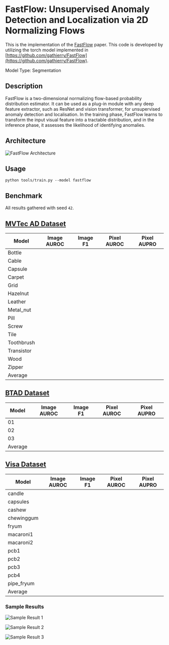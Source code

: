 # FastFlow: Unsupervised Anomaly Detection and Localization via 2D Normalizing Flows

This is the implementation of the [FastFlow](https://arxiv.org/abs/2111.07677) paper. This code is developed by utilizing the torch model implemented in [https://github.com/gathierry/FastFlow](https://github.com/gathierry/FastFlow).

Model Type: Segmentation

## Description

FastFlow is a two-dimensional normalizing flow-based probability distribution estimator. It can be used as a plug-in module with any deep feature extractor, such as ResNet and vision transformer, for unsupervised anomaly detection and localisation. In the training phase, FastFlow learns to transform the input visual feature into a tractable distribution, and in the inference phase, it assesses the likelihood of identifying anomalies.

## Architecture

![FastFlow Architecture](https://raw.githubusercontent.com/openvinotoolkit/anomalib/main/docs/source/images/fastflow/architecture.jpg "FastFlow Architecture")

## Usage

`python tools/train.py --model fastflow`

## Benchmark

All results gathered with seed `42`.

## [MVTec AD Dataset](https://www.mvtec.com/company/research/datasets/mvtec-ad)

| Model      | Image AUROC | Image F1 | Pixel AUROC | Pixel AUPRO |
| ---------- | ----------- | -------- | ----------- | ----------- |
| Bottle     |             |          |             |             |
| Cable      |             |          |             |             |
| Capsule    |             |          |             |             |
| Carpet     |             |          |             |             |
| Grid       |             |          |             |             |
| Hazelnut   |             |          |             |             |
| Leather    |             |          |             |             |
| Metal_nut  |             |          |             |             |
| Pill       |             |          |             |             |
| Screw      |             |          |             |             |
| Tile       |             |          |             |             |
| Toothbrush |             |          |             |             |
| Transistor |             |          |             |             |
| Wood       |             |          |             |             |
| Zipper     |             |          |             |             |
| Average    |             |          |             |             |

## [BTAD Dataset](https://www.mvtec.com/company/research/datasets/mvtec-ad)

| Model   | Image AUROC | Image F1 | Pixel AUROC | Pixel AUPRO |
| ------- | ----------- | -------- | ----------- | ----------- |
| 01      |             |          |             |             |
| 02      |             |          |             |             |
| 03      |             |          |             |             |
| Average |             |          |             |             |

## [Visa Dataset](https://github.com/amazon-science/spot-diff)

| Model      | Image AUROC | Image F1 | Pixel AUROC | Pixel AUPRO |
| ---------- | ----------- | -------- | ----------- | ----------- |
| candle     |             |          |             |             |
| capsules   |             |          |             |             |
| cashew     |             |          |             |             |
| chewinggum |             |          |             |             |
| fryum      |             |          |             |             |
| macaroni1  |             |          |             |             |
| macaroni2  |             |          |             |             |
| pcb1       |             |          |             |             |
| pcb2       |             |          |             |             |
| pcb3       |             |          |             |             |
| pcb4       |             |          |             |             |
| pipe_fryum |             |          |             |             |
| Average    |             |          |             |             |

### Sample Results

![Sample Result 1](https://raw.githubusercontent.com/openvinotoolkit/anomalib/main/docs/source/images/fastflow/results/0.png "Sample Result 1")

![Sample Result 2](https://raw.githubusercontent.com/openvinotoolkit/anomalib/main/docs/source/images/fastflow/results/1.png "Sample Result 2")

![Sample Result 3](https://raw.githubusercontent.com/openvinotoolkit/anomalib/main/docs/source/images/fastflow/results/2.png "Sample Result 3")
